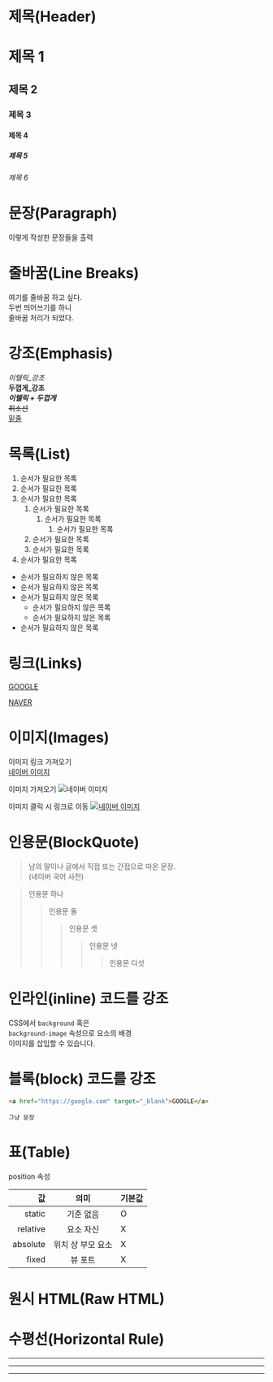 # 제목(Header)

# 제목 1
## 제목 2
### 제목 3
#### 제목 4
##### 제목 5
###### 제목 6

# 문장(Paragraph)

이렇게 작성한 문장들을 출력

# 줄바꿈(Line Breaks)

여기를 줄바꿈 하고 싶다.  
두번 띄어쓰기를 하니  
줄바꿈 처리가 되었다.

# 강조(Emphasis)

_이텔릭_강조_  
**두껍게_강조**  
_**이텔릭 + 두껍게**_  
~~취소선~~  
<u>밑줄</u>

# 목록(List)

1. 순서가 필요한 목록
1. 순서가 필요한 목록
1. 순서가 필요한 목록
    1. 순서가 필요한 목록
        1. 순서가 필요한 목록
            1. 순서가 필요한 목록
    1. 순서가 필요한 목록
    1. 순서가 필요한 목록
1. 순서가 필요한 목록

- 순서가 필요하지 않은 목록
- 순서가 필요하지 않은 목록
- 순서가 필요하지 않은 목록
    - 순서가 필요하지 않은 목록
    - 순서가 필요하지 않은 목록
- 순서가 필요하지 않은 목록

# 링크(Links)


[GOOGLE](https://google.com)

[NAVER](https://naver.com "NAVER로 이동!")

# 이미지(Images)

이미지 링크 가져오기  
[네이버 이미지](https://s.pstatic.net/static/www/img/uit/sp_main_4f8ccb.png)

이미지 가져오기
![네이버 이미지](https://s.pstatic.net/static/www/img/uit/sp_main_4f8ccb.png)

이미지 클릭 시 링크로 이동
[![네이버 이미지](https://s.pstatic.net/static/www/img/uit/sp_main_4f8ccb.png)](https://s.pstatic.net/static/www/img/uit/sp_main_4f8ccb.png)

# 인용문(BlockQuote)

> 남의 말이나 글에서 직접 또는 간접으로 따온 문장.  
> (네이버 국어 사전)

> 인용문 하나
>> 인용문 둘
>>> 인용문 셋
>>>> 인용문 넷
>>>>> 인용문 다섯  

# 인라인(inline) 코드를 강조

CSS에서 `background` 혹은  
`background-image` 속성으로 요소의 배경  
이미지를 삽입할 수 있습니다.

# 블록(block) 코드를 강조

```html
<a href="https://google.com" target="_blank">GOOGLE</a>
```

```plaintext
그냥 문장
```

# 표(Table)

position 속성

값|의미|기본값
--:|:--:|:--
static|기준 없음|O
relative|요소 자신|X
absolute|위치 상 부모 요소|X
fixed|뷰 포트|X

# 원시 HTML(Raw HTML)


# 수평선(Horizontal Rule)
---

***
___
